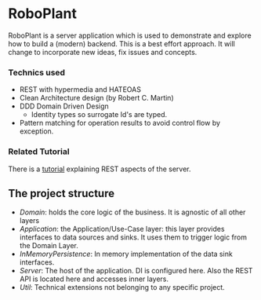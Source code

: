 # RoboPlant

RoboPlant is a server application which is used to demonstrate and explore how to build a (modern) backend.
This is a best effort approach. It will change to incorporate new ideas, fix issues and concepts.

### Technics used

- REST with hypermedia and HATEOAS
- Clean Architecture design (by Robert C. Martin)
- DDD Domain Driven Design
  - Identity types so surrogate Id's are typed.
- Pattern matching for operation results to avoid control flow by exception.

### Related Tutorial

There is a [tutorial](https://mathiasreichardt.github.io/HowToBuildARobot/) explaining REST aspects of the server.

## The project structure

- *Domain*: holds the core logic of the business. It is agnostic of all other layers
- *Application*: the Application/Use-Case layer: this layer provides interfaces to data sources and sinks. It uses them to trigger logic from the Domain Layer.
- *InMemoryPersistence*: In memory implementation of the data sink interfaces.
- *Server*: The host of the application. DI is configured here. Also the REST API is located here and accesses inner layers.
- *Util*: Technical extensions not belonging to any specific project.